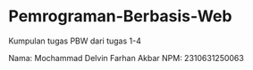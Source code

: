 # Pemrograman-Berbasis-Web
Kumpulan tugas PBW dari tugas 1-4

Nama: Mochammad Delvin Farhan Akbar
NPM: 2310631250063
